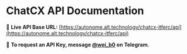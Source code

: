 # ChatCX API Documentation

🔗 **Live API Base URL:** [https://autonome.alt.technology/chatcx-itferc/api](https://autonome.alt.technology/chatcx-itferc/api)

📩 **To request an API Key, message [@wei_b0](https://t.me/wei_b0) on Telegram.**
